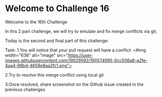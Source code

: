 # Welcome to Challenge 16

Welcome to the 16th Challenge

In this 2 part challenge, we will try to emulate and fix merge conflicts via git.

Today is the second and final part of this challenge:

Task:
1.You will notice that your pull request will have a conflict: <#img width="636" alt="image" src="https://user-images.githubusercontent.com/19529592/190574995-0cc506a8-a2fe-4aa4-98bd-4658e8aa2fc1.png">

2.Try to resolve this merge conflict using local git

3.Once resolved, share screenshot on the Github issue created in the previous challenges
